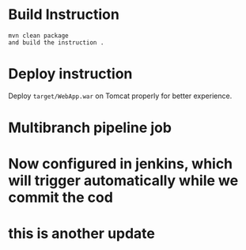 

# Build Instruction


```
mvn clean package
and build the instruction .
```

# Deploy instruction

Deploy ```target/WebApp.war``` on Tomcat properly for better experience.
# Multibranch pipeline job
# Now configured in jenkins, which will trigger automatically while we commit the cod
# this is another update
